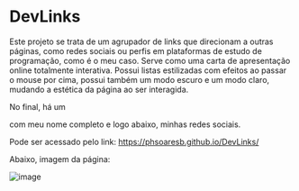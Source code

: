 # DevLinks

Este projeto se trata de um agrupador de links que direcionam a outras páginas, como redes sociais ou perfis em plataformas de estudo de programação, como é o meu caso.
Serve como uma carta de apresentação online totalmente interativa. Possui listas estilizadas com efeitos ao passar o mouse por cima, possui também um modo escuro e um modo claro, mudando a estética da página ao ser interagida.

No final, há um <footer> com meu nome completo e logo abaixo, minhas redes sociais.

Pode ser acessado pelo link: https://phsoaresb.github.io/DevLinks/

Abaixo, imagem da página:

![image](https://github.com/phsoaresb/DevLinks/assets/134897384/64e677aa-704e-4a4b-9e24-fbdb79b04597)

